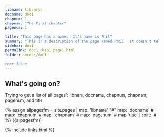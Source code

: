 ```yaml
---
libname: library1
docname: doc1
chapnum: 1
chapnam: "The First chapter"
pagenum: 1

title: "This page has a name.  It's name is Phil"
summary: "This is a description of the page named Phil.  It doesn't tell you much, and you shouldn't trust what it does tell you."
sidebar: doc1
permalink: doc1_chap1_page1.html
folder: docos\/doc1

toc: false
---
```


## What's going on?

Trying to get a list of all pages': libnam, docname, chapnum, chapnam, pagenum, and title

{% assign allpagesfm = site.pages | map: 'libname' "#" map: 'docname' # map: 'chapnum' # map: 'chapnam' # map: 'pagenum' # map 'title' | split: '#' %}
{{allpagesfm}}

{% include links.html %}